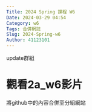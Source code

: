 ```yaml
---
Title: 2024 Spring 課程 W6
Date: 2024-03-29 04:54
Category: w6
Tags: 合併網誌
Slug: 2024-Spring-w6
Author: 41123101
---
```


update群組

<!-- PELICAN_END_SUMMARY -->
# 觀看2a_w6影片
將github中的內容合併至分組網站

